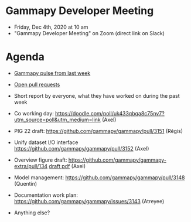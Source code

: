 

# Gammapy Developer Meeting

* Friday, Dec 4th, 2020 at 10 am
* "Gammapy Developer Meeting" on Zoom (direct link on Slack)
# Agenda

* [Gammapy pulse from last week](https://github.com/gammapy/gammapy/pulse)
* [Open pull requests](https://github.com/gammapy/gammapy/pulls)
* Short report by everyone, what they have worked on during the past week 

* Co working day: https://doodle.com/poll/uk433qbqa8c75nv7?utm_source=poll&utm_medium=link (Axel)
* PIG 22 draft: https://github.com/gammapy/gammapy/pull/3151 (Régis)
* Unify dataset I/O interface https://github.com/gammapy/gammapy/pull/3152 (Axel)
* Overview figure draft: https://github.com/gammapy/gammapy-extra/pull/134 [draft pdf](data-flow-gammapy.pdf) (Axel)
* Model management: https://github.com/gammapy/gammapy/pull/3148 (Quentin)
* Documentation work plan: https://github.com/gammapy/gammapy/issues/3143 (Atreyee)
* Anything else?
